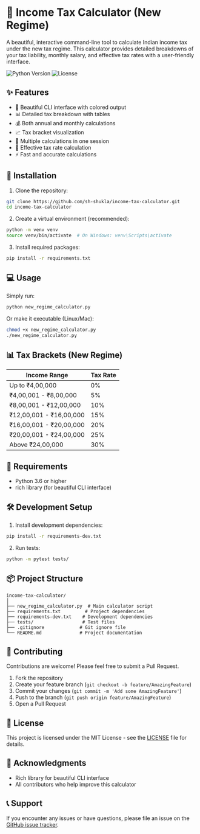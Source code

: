 # 🌟 Income Tax Calculator (New Regime)

A beautiful, interactive command-line tool to calculate Indian income tax under the new tax regime. This calculator provides detailed breakdowns of your tax liability, monthly salary, and effective tax rates with a user-friendly interface.

![Python Version](https://img.shields.io/badge/python-3.6+-blue.svg)
![License](https://img.shields.io/badge/license-MIT-green.svg)

## ✨ Features

- 🎨 Beautiful CLI interface with colored output
- 📊 Detailed tax breakdown with tables
- 💰 Both annual and monthly calculations
- 📈 Tax bracket visualization
- 🔄 Multiple calculations in one session
- 💸 Effective tax rate calculation
- ⚡ Fast and accurate calculations

## 🚀 Installation

1. Clone the repository:
```bash
git clone https://github.com/sh-shukla/income-tax-calculator.git
cd income-tax-calculator
```

2. Create a virtual environment (recommended):
```bash
python -m venv venv
source venv/bin/activate  # On Windows: venv\Scripts\activate
```

3. Install required packages:
```bash
pip install -r requirements.txt
```

## 💻 Usage

Simply run:
```bash
python new_regime_calculator.py
```

Or make it executable (Linux/Mac):
```bash
chmod +x new_regime_calculator.py
./new_regime_calculator.py
```

## 📊 Tax Brackets (New Regime)

| Income Range | Tax Rate |
|-------------|----------|
| Up to ₹4,00,000 | 0% |
| ₹4,00,001 - ₹8,00,000 | 5% |
| ₹8,00,001 - ₹12,00,000 | 10% |
| ₹12,00,001 - ₹16,00,000 | 15% |
| ₹16,00,001 - ₹20,00,000 | 20% |
| ₹20,00,001 - ₹24,00,000 | 25% |
| Above ₹24,00,000 | 30% |

## 📝 Requirements

- Python 3.6 or higher
- rich library (for beautiful CLI interface)

## 🛠️ Development Setup

1. Install development dependencies:
```bash
pip install -r requirements-dev.txt
```

2. Run tests:
```bash
python -m pytest tests/
```

## 📦 Project Structure

```
income-tax-calculator/
│
├── new_regime_calculator.py  # Main calculator script
├── requirements.txt         # Project dependencies
├── requirements-dev.txt    # Development dependencies
├── tests/                  # Test files
├── .gitignore             # Git ignore file
└── README.md              # Project documentation
```

## 🤝 Contributing

Contributions are welcome! Please feel free to submit a Pull Request.

1. Fork the repository
2. Create your feature branch (`git checkout -b feature/AmazingFeature`)
3. Commit your changes (`git commit -m 'Add some AmazingFeature'`)
4. Push to the branch (`git push origin feature/AmazingFeature`)
5. Open a Pull Request

## 📄 License

This project is licensed under the MIT License - see the [LICENSE](LICENSE) file for details.

## 🙏 Acknowledgments

- Rich library for beautiful CLI interface
- All contributors who help improve this calculator

## 📞 Support

If you encounter any issues or have questions, please file an issue on the [GitHub issue tracker](https://github.com/sh-shukla/income-tax-calculator/issues).